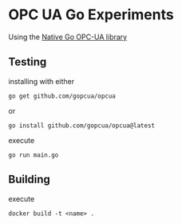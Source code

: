 # OPC UA Go Experiments

Using the [Native Go OPC-UA library](https://github.com/gopcua/opcua)

## Testing

installing with either

```go get github.com/gopcua/opcua```

or

```go install github.com/gopcua/opcua@latest```

execute

```go run main.go```

## Building

execute

```docker build -t <name> .```

